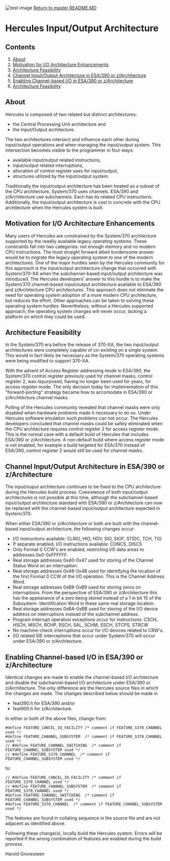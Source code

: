 ![test image](images/image_header_herculeshyperionSDL.png)
[Return to master README.MD](/README.md)

# Hercules Input/Output Architecture
## Contents
1. [About](#About)
2. [Motivation for I/O Architecture Enhancements](#Motivation-for-I/O-Architecture-Enhancements)
3. [Architecture Feasibility](#Architecture-Feasibility)
3. [Channel Input/Output Architecture in ESA/390 or z/Architecture](#Channel-Input/Output-Architecture-in-ESA/390-or-z/Architecture)
3. [Enabling Channel-based I/O in ESA/390 or z/Architecture](#Enabling-Channel-based-I/O-in-ESA/390-or-z/Architecture)
3. [Architecture Feasibility](#Architecture-Feasibility)

## About

Hercules is composed of two related but distinct architectures:

  - the Central Processing Unit architecture and
  - the Input/Output architecture.

The two architectures intersect and influence each other during input/output operations and when managing the input/output system.  This intersection becomes visible to the programmer in four ways:

   - available input/output related instructions,
   - input/output related interruptions,
   - allocation of control register uses for input/output,
   - structures utilized by the input/output system.

Traditionally the input/output architecture has been treated as a subset of the CPU architecture.  System/370 uses channels.  ESA/390 and z/Architecture use subchannels.  Each has its related CPU instructions.  Additionally, the input/output architecture is cast in concrete with the CPU architecture when the Hercules system is built.

## Motivation for I/O Architecture Enhancements
Many users of Hercules are constrained by the System/370 architecture supported by the readily available legacy operating systems.  These constraints fall into two categories: not enough memory and no modern CPU instructions.  The most straight forward albeit burdensome answer would be to migrate the legacy operating system to one of the modern architectures.  One of the major hurdles seen by the Hercules community for this approach is the input/output architecture change that occurred with System/370-XA when the subchannel-based input/output architecture was introduced.  The Hercules developers' answer to this hurdle is to make the System/370 channel-based input/output architecture available to ESA/390 and z/Architecture CPU architectures.  This approach does not eliminate the need for operating system adoption of a more modern CPU architecture, but reduces the effort.  Other approaches can be taken to solving these operating system hurdles.  Nevertheless, without a Hercules supported approach, the operating system changes will never occur, lacking a platform on which they could be used.

## Architecture Feasibility
In the System/370 era before the release of 370-XA, the two input/output architectures were completely capable of co-existing on a single system.  This would in fact likely be necessary as the System/370 operating systems were being modified to support 370-XA.

With the advent of Access Register addressing mode in ESA/390, the System/370 control register previouly used for channel masks, control register 2, was repurposed, having no longer been used for years, for access register mode. The only decision today for implementation of this "forward-porting" strategy became how to accomodate in ESA/390 or z/Architecture channel masks.

Polling of the Hercules community revealed that channel masks were only disabled when hardware problems made it necessary to do so.  Under Hercules software emulation such problems can not occur.  The Hercules developers concluded that channel masks could be safely eliminated when the CPU architecture requires control register 2 for access register mode.  This is the normal case with a default build of Hercules that includes ESA/390 or z/Architecture.  A non-default build where access register mode is not enabled, for example a build targeted for ESA/370 instead of ESA/390, control register 2 would still be used for channel masks.

## Channel Input/Output Architecture in ESA/390 or z/Architecture

The input/ouput architecture continues to be fixed to the CPU architecture during the Hercules build process.  Coexistence of both input/output architectures is not possible at this time, although the subchannel-based input/output architecture standard with ESA/390 or z/Architecture can now be replaced with the channel-based input/output architecture expected in System/370.

When either ESA/390 or z/Architecture or both are built with the channel-based input/output architecture, the following changes occur:

   - I/O instructions available: CLRIO, HIO, HDV, SIO, SIOF, STIDC, TCH, TIO
   - If separate enabled, I/O instructions available: CONCS, DISCS
   - Only Format 0 CCW's are enabled, restricting I/O data areas to addresses
     0x0-0xFFFFFF.
   - Real storage addresses 0x40-0x47 used for storing of the Channel Status
     Word on an interruption.
   - Real storage addresses 0x48-0x4B used for identifying the location of the
     first Format 0 CCW of the I/O operation. This is the Channel Address Word.
   - Real storage addresses 0xB8-0xB9 used for storing zeros on interruptions.
     From the perspective of ESA/390 or z/Architecture this has the appearance
     of a zero being stored instead of a 1 in bit 15 of the Subsystem-
     Identification Word in these same real storage location.
   - Real storage addresses 0xBA-0xBB used for storing of the I/O device address
     on interruptions instead of the subchannel address.
   - Program interrupt operation exceptions occur for instructions: CSCH, HSCH,
     MSCH, RCHP, RSCH, SAL, SCHM, SSCH, STCPS, STRCW
   - No machine-check interruptions occur for I/O devices related to CRW's.
   - I/O related SIE interceptions that occur under System/370 will occur under
     ESA/390 or z/Architecture.

## Enabling Channel-based I/O in ESA/390 or z/Architecture
Identical changes are made to enable the channel-based I/O architecture and disable the subchannel-based I/O architecture under ESA/390 or z/Architecture. The only difference are the Hercules source files in which the changes are made.  The changes described below should be made in

   - feat390.h for ESA/390 and/or
   - feat900.h for z/Architecture.

In either or both of the above files, change from:

```
#define FEATURE_CANCEL_IO_FACILITY /* comment if FEATURE_S370_CHANNEL used */
#define FEATURE_CHANNEL_SUBSYSTEM  /* comment if FEATURE_S370_CHANNEL used */
// #define FEATURE_CHANNEL_SWITCHING  /* comment if FEATURE_CHANNEL_SUBSYSTEM used */
// #define FEATURE_S370_CHANNEL  /* comment if FEATURE_CHANNEL_SUBSYSTEM used */
```

to:

```
// #define FEATURE_CANCEL_IO_FACILITY /* comment if FEATURE_S370_CHANNEL used */
// #define FEATURE_CHANNEL_SUBSYSTEM  /* comment if FEATURE_S370_CHANNEL used */
#define FEATURE_CHANNEL_SWITCHING  /* comment if FEATURE_CHANNEL_SUBSYSTEM used */
#define FEATURE_S370_CHANNEL  /* comment if FEATURE_CHANNEL_SUBSYSTEM used */
```

The features are found in collating sequence in the source file and are not adjacent as identified above.

Following these change(s), locally build the Hercules system.  Errors will be reported if the wrong combination of features are enabled during the build process.

Harold Grovesteen
